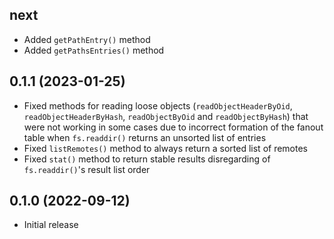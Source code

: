## next

- Added `getPathEntry()` method
- Added `getPathsEntries()` method

## 0.1.1 (2023-01-25)

- Fixed methods for reading loose objects (`readObjectHeaderByOid`, `readObjectHeaderByHash`, `readObjectByOid`
  and `readObjectByHash`) that were not working in some cases due to incorrect formation of the fanout table when `fs.readdir()` returns an unsorted list of entries
- Fixed `listRemotes()` method to always return a sorted list of remotes
- Fixed `stat()` method to return stable results disregarding of `fs.readdir()`'s result list order

## 0.1.0 (2022-09-12)

- Initial release
